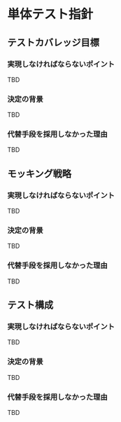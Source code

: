 # 単体テスト指針

## テストカバレッジ目標

### 実現しなければならないポイント
TBD

### 決定の背景
TBD

### 代替手段を採用しなかった理由
TBD

## モッキング戦略

### 実現しなければならないポイント
TBD

### 決定の背景
TBD

### 代替手段を採用しなかった理由
TBD

## テスト構成

### 実現しなければならないポイント
TBD

### 決定の背景
TBD

### 代替手段を採用しなかった理由
TBD
